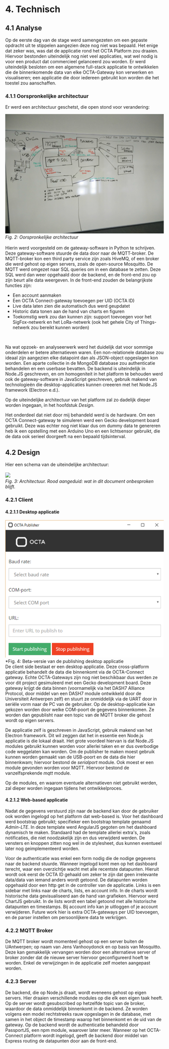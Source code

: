 # 4. Technisch

## 4.1 Analyse

Op de eerste dag van de stage werd samengezeten om een gepaste opdracht uit te stippelen aangezien deze nog niet was bepaald. Het enige dat zeker was, was dat de applicatie rond het OCTA Platform zou draaien. Hiervoor bestonden uiteindelijk nog niet veel applicaties, wat wel nodig is voor een product dat commercieel gelanceerd zou worden. Er werd uiteindelijk besloten om een algemene full-stack applicatie te ontwikkelen die de binnenkomende data van elke OCTA-Gateway kon verwerken en visualiseren; een applicatie die door iedereen gebruikt kon worden die het toestel zou aanschaffen. 

### 4.1.1 Oorspronkelijke architectuur
Er werd een architectuur geschetst, die open stond voor verandering:<br>

<!--De beste manier om te werk te gaan was wel degelijk met web-based technologieen. Een alternatief zou geweest zijn om de gateway in python te schrijven, maar aangezien er betrouwbare oplossingen waren met Node.js modules, werd er voor het laatste gekozen. Ook is het makkelijker om het gehele platform te onderhouden als het in dezelfde taal (JavaScript) geschreven is.-->

![Oorspronkelijke architectuur](img/architectuur.jpg)
*Fig. 2: Oorspronkelijke architectuur*<br>
<br>
Hierin werd voorgesteld om de gateway-software in Python te schrijven. Deze gateway-software stuurde de data door naar de MQTT-broker. De MQTT-broker kon een third party service zijn zoals HiveMQ, of een broker die werd gehost op eigen servers, zoals de open-source Mosquitto. De MQTT werd omgezet naar SQL queries om in een database te zetten. Deze SQL werd dan weer opgehaald door de backend, en de front-end zou op zijn beurt alle data weergeven. In de front-end zouden de belangrijkste functies zijn:

* Een account aanmaken
* Een OCTA Connect-gateway toevoegen per UID (OCTA ID)
* Live data laten zien die automatisch dus werd geupdatet
* Historic data tonen aan de hand van charts en figuren
* Toekomstig werk zou dan kunnen zijn: support toevoegen voor het SigFox-netwerk en het LoRa-netwerk (ook het gehele City of Things-netwerk zou bereikt kunnen worden)
<br>

Na wat opzoek- en analyseerwerk werd het duidelijk dat voor sommige onderdelen er betere alternatieven waren. Een non-relationele database zou ideaal zijn aangezien elke datapoint dan als JSON-object opgeslagen kon worden. Een aparte collectie in de MongoDB database zou authenticatie behandelen en een userbase bevatten.
De backend is uiteindelijk in Node.JS geschreven, en om homogeniteit in het platform te behouden werd ook de gateway-software in JavaScript geschreven, gebruik makend van technologieën die desktop-applicaties kunnen creeeren met het Node.JS framework (Electron e.d.).

Op de uiteindelijke architectuur van het platform zal zo dadelijk dieper worden ingegaan, in het hoofdstuk *Design*.

Het onderdeel dat niet door mij behandeld werd is de hardware. Om een OCTA Connect-gateway te simuleren werd een Gecko development board gebruikt. Deze was echter nog niet klaar dus om dummy data te genereren heb ik een opstelling met een Arduino Uno en een lichtsensor gebruikt, die de data ook serieel doorgeeft na een bepaald tijdsinterval.

## 4.2 Design
Hier een schema van de uiteindelijke architectuur: <br><br>
<img style="width:500px" src="img/ArchitectuurBAPKVDM.png"><br>
*Fig. 3: Architectuur. Rood aangeduid: wat in dit document onbesproken blijft.*

### 4.2.1 Client
#### 4.2.1.1 Desktop applicatie
![Electron applicatie](img/Electronappv1.png)<br>*Fig. 4: Beta-versie van de publishing desktop applicatie<br>
De client side bestaat er een desktop applicatie. Deze cross-platform applicatie behandelt de data die binnenkomt via de OCTA-Connect gateway. Echte OCTA-Gateways zijn nog niet beschikbaar dus werden ze voor dit project gesimuleerd met een Gecko development board. Deze gateway krijgt de data binnen (voornamelijk via het DASH7 Alliance Protocol, door middel van een DASH7 module ontwikkeld door de Universiteit Antwerpen zelf) en stuurt ze onmiddelijk via de UART door in seriële vorm naar de PC van de gebruiker. Op de desktop-applicatie kan gekozen worden door welke COM-poort de gegevens binnenkomen. Ze worden dan gepublisht naar een topic van de MQTT broker die gehost wordt op eigen servers.

De applicatie zelf is geschreven in JavaScript, gebruik makend van het Electron framework. Dit wil zeggen dat het in essentie een Node.js applicatie is die lokaal draait. Het grote voordeel hiervan is dat Node.JS modules gebruikt kunnen worden voor allerlei taken en er dus overbodige code weggelaten kan worden. Om de publisher te maken moest gebruik kunnen worden gemaakt van de USB-poort en de data die hier binnenkwam; hiervoor bestond de *serialport* module. Ook moest er een module gevonden worden voor MQTT. Hiervoor bestond de vanzelfsprekende *mqtt* module. 

Op de modules, en waarom eventuele alternatieven niet gebruikt werden, zal dieper worden ingegaan tijdens het ontwikkelproces.

#### 4.2.1.2 Web-based applicatie

Nadat de gegevens verstuurd zijn naar de backend kan door de gebruiker ook worden ingelogd op het platform dat web-based is. Voor het dashboard werd bootstrap gebruikt; specifieker een bootstrap template genaamd *Admin-LTE*. In deze template werd AngularJS gegoten om het dashboard dynamisch te maken.
Standaard had de template allerlei extra's, zoals notificaties, die niet noodzakelijk zijn en dus verwijderd werden. De vensters en knoppen zitten nog wel in de stylesheet, dus kunnen eventueel later nog geimplementeerd worden. 

Voor de authenticatie was enkel een form nodig die de nodige gegevens naar de backend stuurde. Wanneer ingelogd komt men op het dashboard terecht, waar een overzichtje wacht met alle recentste datapunten. Hieruit wordt ook eerst de OCTA ID gehaald om zeker te zijn dat geen irrelevante data/data van iemand anders wordt getoond. De datapunten worden opgehaald door een http get in de controller van de applicatie. Links is een sidebar met links naar de charts, lists, en account info. In de charts wordt historische data gevisualiseerd aan de hand van grafieken. Hiervoor werd ChartJS gebruikt. In de lists wordt een tabel getoond met alle historische datapunten en timestamps. Bij account info kan je uitloggen of je account verwijderen. Future work hier is extra OCTA-gateways per UID toevoegen, en de parser instellen om persoonlijkere data te verkrijgen.

### 4.2.2 MQTT Broker
De MQTT broker wordt momenteel gehost op een server buiten de UAntwerpen; op naam van Jens Vanhooydonck en op basis van Mosquitto. Deze kan gemakkelijk vervangen worden door een alternatieve server of broker zonder dat de nieuwe server hiervoor geconfigureerd hoeft te worden. Enkel de verwijzingen in de applicatie zelf moeten aangepast worden.

### 4.2.3 Server
De backend, die op Node.js draait, wordt eveneens gehost op eigen servers. Hier draaien verschillende modules op die elk een eigen taak heeft. Op de server wordt gesubscribed op hetzelfde topic van de broker, waardoor de data onmiddelijk binnenkomt in de backend. Ze worden volgens een model rechtstreeks rauw opgeslagen in de database, met samen in het object de timestamp waarop het binnenkomt en de uid van de gateway.
Op de backend wordt de authenticatie behandeld door PassportJS, een npm module, waarover later meer. 
Wanneer op het OCTA-Connect platform wordt ingelogd, geeft de backend door middel van Express routing de datapunten door aan de front-end. 

